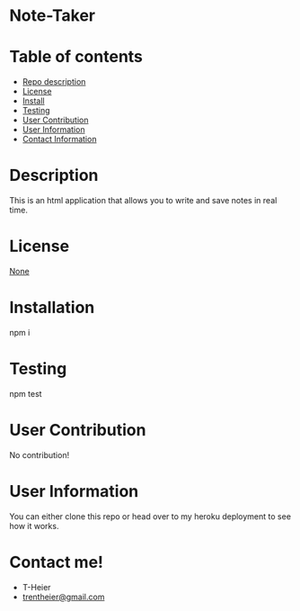 # Note-Taker

  # Table of contents

  - [Repo description](#description)
  - [License](#license)
  - [Install](#installation)
  - [Testing](#testing)
  - [User Contribution](#User-Contribution)
  - [User Information](#user-Information)
  - [Contact Information](#contact-me)

  # Description

  This is an html application that allows you to write and save notes in real time.

  # License

  [None]()


  # Installation

  npm i

  # Testing

  npm test

  # User Contribution

  No contribution!

  # User Information

  You can either clone this repo or head over to my heroku deployment to see how it works.

  # Contact me!

  - T-Heier
  - trentheier@gmail.com

